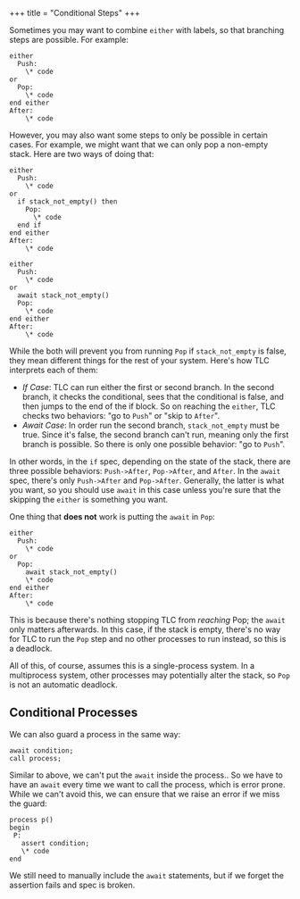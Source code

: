 +++
title = "Conditional Steps"
+++

Sometimes you may want to combine `either` with labels, so that branching steps are possible. For example:

```
either
  Push:
    \* code
or
  Pop:
    \* code
end either
After:
    \* code
```

However, you may also want some steps to only be possible in certain cases. For example, we might want that we can only pop a non-empty stack. Here are two ways of doing that:

```
either
  Push:
    \* code
or
  if stack_not_empty() then
    Pop:
      \* code
  end if
end either
After:
    \* code
```

```
either
  Push:
    \* code
or
  await stack_not_empty()
  Pop:
    \* code
end either
After:
    \* code
```

While the both will prevent you from running `Pop` if `stack_not_empty` is false, they mean different things for the rest of your system. Here's how TLC interprets each of them:

* _If Case_: TLC can run either the first or second branch. In the second branch, it checks the conditional, sees that the conditional is false, and then jumps to the end of the if block. So on reaching the `either`, TLC checks two behaviors: "go to `Push`" or "skip to `After`".
* _Await Case_: In order run the second branch, `stack_not_empty` must be true. Since it's false, the second branch can't run, meaning only the first branch is possible. So there is only one possible behavior: "go to `Push`".

In other words, in the `if` spec, depending on the state of the stack, there are three possible behaviors: `Push->After`, `Pop->After`, and `After`. In the `await` spec, there's only `Push->After` and `Pop->After`. Generally, the latter is what you want, so you should use `await` in this case unless you're sure that the skipping the `either` is something you want.

One thing that **does not** work is putting the `await` in `Pop`:

```
either
  Push:
    \* code
or
  Pop:
    await stack_not_empty()
    \* code
end either
After:
    \* code
```
This is because there's nothing stopping TLC from _reaching_ Pop; the `await` only matters afterwards. In this case, if the stack is empty, there's no way for TLC to run the `Pop` step and no other processes to run instead, so this is a deadlock.

All of this, of course, assumes this is a single-process system. In a multiprocess system, other processes may potentially alter the stack, so `Pop` is not an automatic deadlock.

## Conditional Processes

We can also guard a process in the same way:

```tla
await condition;
call process;
```

Similar to above, we can't put the `await` inside the process.. So we have to have an `await` every time we want to call the process, which is error prone. While we can't avoid this, we can ensure that we raise an error if we miss the guard:

```tla
process p()
begin
 P:
   assert condition;
   \* code
end
```
We still need to manually include the `await` statements, but if we forget the assertion fails and spec is broken.
